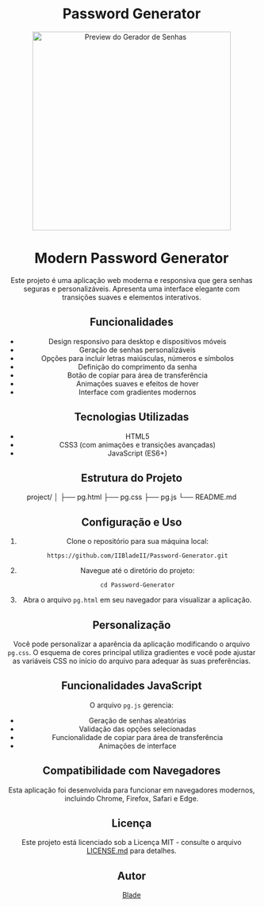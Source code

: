 <div align="center">

# Password Generator

<p>
  <img src="https://i.imgur.com/vZZa4ce.png" width="400" alt="Preview do Gerador de Senhas">
</p>

# Modern Password Generator

Este projeto é uma aplicação web moderna e responsiva que gera senhas seguras e personalizáveis. Apresenta uma interface elegante com transições suaves e elementos interativos.

## Funcionalidades

- Design responsivo para desktop e dispositivos móveis
- Geração de senhas personalizáveis
- Opções para incluir letras maiúsculas, números e símbolos
- Definição do comprimento da senha
- Botão de copiar para área de transferência
- Animações suaves e efeitos de hover
- Interface com gradientes modernos

## Tecnologias Utilizadas

- HTML5
- CSS3 (com animações e transições avançadas)
- JavaScript (ES6+)

## Estrutura do Projeto

project/
│
├── pg.html
├── pg.css
├── pg.js
└── README.md

## Configuração e Uso

1. Clone o repositório para sua máquina local:
   ```
   https://github.com/IIBladeII/Password-Generator.git
   ```
2. Navegue até o diretório do projeto:
   ```
   cd Password-Generator
   ```
3. Abra o arquivo `pg.html` em seu navegador para visualizar a aplicação.

## Personalização

Você pode personalizar a aparência da aplicação modificando o arquivo `pg.css`. O esquema de cores principal utiliza gradientes e você pode ajustar as variáveis CSS no início do arquivo para adequar às suas preferências.

## Funcionalidades JavaScript

O arquivo `pg.js` gerencia:
- Geração de senhas aleatórias
- Validação das opções selecionadas
- Funcionalidade de copiar para área de transferência
- Animações de interface

## Compatibilidade com Navegadores

Esta aplicação foi desenvolvida para funcionar em navegadores modernos, incluindo Chrome, Firefox, Safari e Edge.

## Licença

Este projeto está licenciado sob a Licença MIT - consulte o arquivo [LICENSE.md](LICENSE.md) para detalhes.

## Autor

[Blade](https://github.com/IIBladeII)

